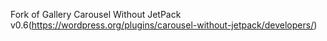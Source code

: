 Fork of Gallery Carousel Without JetPack v0.6(https://wordpress.org/plugins/carousel-without-jetpack/developers/)

